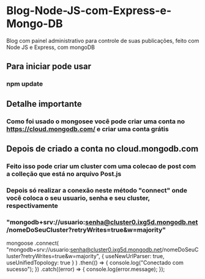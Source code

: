 # Blog-Node-JS-com-Express-e-Mongo-DB
Blog com painel administrativo para controle de suas publicações, feito com Node JS e Express, com mongoDB

## Para iniciar pode usar
### npm update
## Detalhe importante
### Como foi usado o mongosee você pode criar uma conta no https://cloud.mongodb.com/ e criar uma conta grátis

## Depois de criado a conta no cloud.mongodb.com
### Feito isso pode criar um cluster com uma colecao de post com a colleção que está no arquivo Post.js
### Depois só realizar a conexão neste método "connect" onde você coloca o seu usuario, senha e seu cluster, respectivamente
###  "mongodb+srv://usuario:senha@cluster0.ixg5d.mongodb.net/nomeDoSeuCluster?retryWrites=true&w=majority"

mongoose
  .connect(
    "mongodb+srv://usuario:senha@cluster0.ixg5d.mongodb.net/nomeDoSeuCluster?retryWrites=true&w=majority",
    { useNewUrlParser: true, useUnifiedTopology: true }
  )
  .then(() => {
    console.log("Conectado com sucesso");
  })
  .catch((error) => {
    console.log(error.message);
  });
